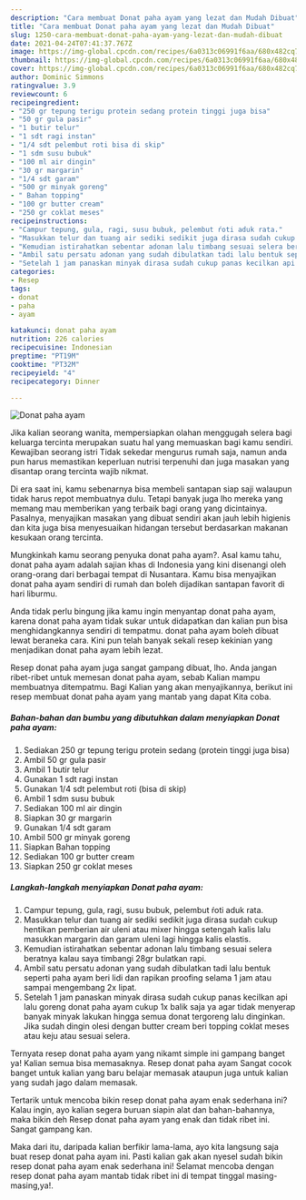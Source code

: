 ```yaml
---
description: "Cara membuat Donat paha ayam yang lezat dan Mudah Dibuat"
title: "Cara membuat Donat paha ayam yang lezat dan Mudah Dibuat"
slug: 1250-cara-membuat-donat-paha-ayam-yang-lezat-dan-mudah-dibuat
date: 2021-04-24T07:41:37.767Z
image: https://img-global.cpcdn.com/recipes/6a0313c06991f6aa/680x482cq70/donat-paha-ayam-foto-resep-utama.jpg
thumbnail: https://img-global.cpcdn.com/recipes/6a0313c06991f6aa/680x482cq70/donat-paha-ayam-foto-resep-utama.jpg
cover: https://img-global.cpcdn.com/recipes/6a0313c06991f6aa/680x482cq70/donat-paha-ayam-foto-resep-utama.jpg
author: Dominic Simmons
ratingvalue: 3.9
reviewcount: 6
recipeingredient:
- "250 gr tepung terigu protein sedang protein tinggi juga bisa"
- "50 gr gula pasir"
- "1 butir telur"
- "1 sdt ragi instan"
- "1/4 sdt pelembut roti bisa di skip"
- "1 sdm susu bubuk"
- "100 ml air dingin"
- "30 gr margarin"
- "1/4 sdt garam"
- "500 gr minyak goreng"
- " Bahan topping"
- "100 gr butter cream"
- "250 gr coklat meses"
recipeinstructions:
- "Campur tepung, gula, ragi, susu bubuk, pelembut ŕoti aduk rata."
- "Masukkan telur dan tuang air sediki sedikit juga dirasa sudah cukup hentikan pemberian air uleni atau mixer hingga setengah kalis lalu masukkan margarin dan garam uleni lagi hingga kalis elastis."
- "Kemudian istirahatkan sebentar adonan lalu timbang sesuai selera beratnya kalau saya timbangi 28gr bulatkan rapi."
- "Ambil satu persatu adonan yang sudah dibulatkan tadi lalu bentuk seperti paha ayam beri lidi dan rapikan proofing selama 1 jam atau sampai mengembang 2x lipat."
- "Setelah 1 jam panaskan minyak dirasa sudah cukup panas kecilkan api lalu goreng donat paha ayam cukup 1x balik saja ya agar tidak menyerap banyak minyak lakukan hingga semua donat tergoreng lalu dinginkan. Jika sudah dingin olesi dengan butter cream beri topping coklat meses atau keju atau sesuai selera."
categories:
- Resep
tags:
- donat
- paha
- ayam

katakunci: donat paha ayam 
nutrition: 226 calories
recipecuisine: Indonesian
preptime: "PT19M"
cooktime: "PT32M"
recipeyield: "4"
recipecategory: Dinner

---
```



![Donat paha ayam](https://img-global.cpcdn.com/recipes/6a0313c06991f6aa/680x482cq70/donat-paha-ayam-foto-resep-utama.jpg)

Jika kalian seorang wanita, mempersiapkan olahan menggugah selera bagi keluarga tercinta merupakan suatu hal yang memuaskan bagi kamu sendiri. Kewajiban seorang istri Tidak sekedar mengurus rumah saja, namun anda pun harus memastikan keperluan nutrisi terpenuhi dan juga masakan yang disantap orang tercinta wajib nikmat.

Di era  saat ini, kamu sebenarnya bisa membeli santapan siap saji walaupun tidak harus repot membuatnya dulu. Tetapi banyak juga lho mereka yang memang mau memberikan yang terbaik bagi orang yang dicintainya. Pasalnya, menyajikan masakan yang dibuat sendiri akan jauh lebih higienis dan kita juga bisa menyesuaikan hidangan tersebut berdasarkan makanan kesukaan orang tercinta. 



Mungkinkah kamu seorang penyuka donat paha ayam?. Asal kamu tahu, donat paha ayam adalah sajian khas di Indonesia yang kini disenangi oleh orang-orang dari berbagai tempat di Nusantara. Kamu bisa menyajikan donat paha ayam sendiri di rumah dan boleh dijadikan santapan favorit di hari liburmu.

Anda tidak perlu bingung jika kamu ingin menyantap donat paha ayam, karena donat paha ayam tidak sukar untuk didapatkan dan kalian pun bisa menghidangkannya sendiri di tempatmu. donat paha ayam boleh dibuat lewat beraneka cara. Kini pun telah banyak sekali resep kekinian yang menjadikan donat paha ayam lebih lezat.

Resep donat paha ayam juga sangat gampang dibuat, lho. Anda jangan ribet-ribet untuk memesan donat paha ayam, sebab Kalian mampu membuatnya ditempatmu. Bagi Kalian yang akan menyajikannya, berikut ini resep membuat donat paha ayam yang mantab yang dapat Kita coba.

<!--inarticleads1-->

##### Bahan-bahan dan bumbu yang dibutuhkan dalam menyiapkan Donat paha ayam:

1. Sediakan 250 gr tepung terigu protein sedang (protein tinggi juga bisa)
1. Ambil 50 gr gula pasir
1. Ambil 1 butir telur
1. Gunakan 1 sdt ragi instan
1. Gunakan 1/4 sdt pelembut roti (bisa di skip)
1. Ambil 1 sdm susu bubuk
1. Sediakan 100 ml air dingin
1. Siapkan 30 gr margarin
1. Gunakan 1/4 sdt garam
1. Ambil 500 gr minyak goreng
1. Siapkan  Bahan topping
1. Sediakan 100 gr butter cream
1. Siapkan 250 gr coklat meses




<!--inarticleads2-->

##### Langkah-langkah menyiapkan Donat paha ayam:

1. Campur tepung, gula, ragi, susu bubuk, pelembut ŕoti aduk rata.
1. Masukkan telur dan tuang air sediki sedikit juga dirasa sudah cukup hentikan pemberian air uleni atau mixer hingga setengah kalis lalu masukkan margarin dan garam uleni lagi hingga kalis elastis.
1. Kemudian istirahatkan sebentar adonan lalu timbang sesuai selera beratnya kalau saya timbangi 28gr bulatkan rapi.
1. Ambil satu persatu adonan yang sudah dibulatkan tadi lalu bentuk seperti paha ayam beri lidi dan rapikan proofing selama 1 jam atau sampai mengembang 2x lipat.
1. Setelah 1 jam panaskan minyak dirasa sudah cukup panas kecilkan api lalu goreng donat paha ayam cukup 1x balik saja ya agar tidak menyerap banyak minyak lakukan hingga semua donat tergoreng lalu dinginkan. Jika sudah dingin olesi dengan butter cream beri topping coklat meses atau keju atau sesuai selera.




Ternyata resep donat paha ayam yang nikamt simple ini gampang banget ya! Kalian semua bisa memasaknya. Resep donat paha ayam Sangat cocok banget untuk kalian yang baru belajar memasak ataupun juga untuk kalian yang sudah jago dalam memasak.

Tertarik untuk mencoba bikin resep donat paha ayam enak sederhana ini? Kalau ingin, ayo kalian segera buruan siapin alat dan bahan-bahannya, maka bikin deh Resep donat paha ayam yang enak dan tidak ribet ini. Sangat gampang kan. 

Maka dari itu, daripada kalian berfikir lama-lama, ayo kita langsung saja buat resep donat paha ayam ini. Pasti kalian gak akan nyesel sudah bikin resep donat paha ayam enak sederhana ini! Selamat mencoba dengan resep donat paha ayam mantab tidak ribet ini di tempat tinggal masing-masing,ya!.

